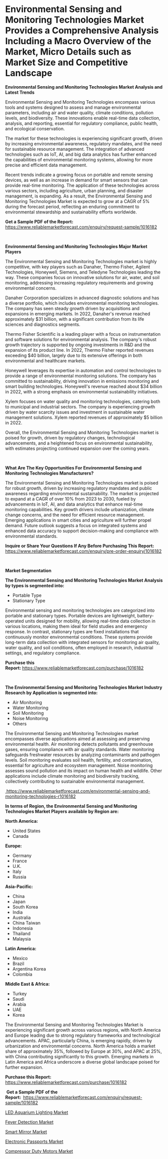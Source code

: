 <p><h1>Environmental Sensing and Monitoring Technologies Market Provides a Comprehensive Analysis Including a Macro Overview of the Market, Micro Details such as Market Size and Competitive Landscape</h1></p><p><strong>Environmental Sensing and Monitoring Technologies Market Analysis and Latest Trends</strong></p>
<p><p>Environmental Sensing and Monitoring Technologies encompass various tools and systems designed to assess and manage environmental parameters, including air and water quality, climate conditions, pollution levels, and biodiversity. These innovations enable real-time data collection, analysis, and reporting, essential for regulatory compliance, public health, and ecological conservation. </p><p>The market for these technologies is experiencing significant growth, driven by increasing environmental awareness, regulatory mandates, and the need for sustainable resource management. The integration of advanced technologies such as IoT, AI, and big data analytics has further enhanced the capabilities of environmental monitoring systems, allowing for more precise and efficient data management. </p><p>Recent trends indicate a growing focus on portable and remote sensing devices, as well as an increase in demand for smart sensors that can provide real-time monitoring. The application of these technologies across various sectors, including agriculture, urban planning, and disaster management, is expanding. As a result, the Environmental Sensing and Monitoring Technologies Market is expected to grow at a CAGR of 5% during the forecast period, reflecting an enduring commitment to environmental stewardship and sustainability efforts worldwide.</p></p>
<p><strong>Get a Sample PDF of the Report:&nbsp;</strong> <a href="https://www.reliablemarketforecast.com/enquiry/request-sample/1016182?utm_campaign=1110&utm_medium=2&utm_source=Github&utm_content=ia&utm_term=28022025&utm_id=environmental-sensing-and-monitoring-technologies">https://www.reliablemarketforecast.com/enquiry/request-sample/1016182</a></p>
<p>&nbsp;</p>
<p><strong>Environmental Sensing and Monitoring Technologies Major Market Players</strong></p>
<p><p>The Environmental Sensing and Monitoring Technologies market is highly competitive, with key players such as Danaher, Thermo Fisher, Agilent Technologies, Honeywell, Siemens, and Teledyne Technologies leading the way. These companies focus on innovative solutions for air, water, and soil monitoring, addressing increasing regulatory requirements and growing environmental concerns.</p><p>Danaher Corporation specializes in advanced diagnostic solutions and has a diverse portfolio, which includes environmental monitoring technologies. The company has seen steady growth driven by acquisitions and expansions in emerging markets. In 2022, Danaher's revenue reached approximately $31 billion, with a significant contribution from its life sciences and diagnostics segments.</p><p>Thermo Fisher Scientific is a leading player with a focus on instrumentation and software solutions for environmental analysis. The company's robust growth trajectory is supported by ongoing investments in R&D and the expansion of its product line. In 2022, Thermo Fisher reported revenues exceeding $40 billion, largely due to its extensive offerings in both environmental and healthcare markets.</p><p>Honeywell leverages its expertise in automation and control technologies to provide a range of environmental monitoring solutions. The company has committed to sustainability, driving innovation in emissions monitoring and smart building technologies. Honeywell's revenue reached about $34 billion in 2022, with a strong emphasis on environmental sustainability initiatives.</p><p>Xylem focuses on water quality and monitoring technologies, catering both to municipal and industrial sectors. The company is experiencing growth driven by water scarcity issues and investment in sustainable water management solutions. Xylem reported revenues of approximately $5 billion in 2022.</p><p>Overall, the Environmental Sensing and Monitoring Technologies market is poised for growth, driven by regulatory changes, technological advancements, and a heightened focus on environmental sustainability, with estimates projecting continued expansion over the coming years.</p></p>
<p>&nbsp;</p>
<p><strong>What Are The Key Opportunities For Environmental Sensing and Monitoring Technologies Manufacturers?</strong></p>
<p><p>The Environmental Sensing and Monitoring Technologies market is poised for robust growth, driven by increasing regulatory mandates and public awareness regarding environmental sustainability. The market is projected to expand at a CAGR of over 10% from 2023 to 2030, fueled by advancements in IoT, AI, and data analytics that enhance real-time monitoring capabilities. Key growth drivers include urbanization, climate change concerns, and the need for efficient resource management. Emerging applications in smart cities and agriculture will further propel demand. Future outlook suggests a focus on integrated systems and enhanced data accuracy to support decision-making and compliance with environmental standards.</p></p>
<p><strong>Inquire or Share Your Questions If Any Before Purchasing This Report:</strong> <a href="https://www.reliablemarketforecast.com/enquiry/pre-order-enquiry/1016182?utm_campaign=1110&utm_medium=2&utm_source=Github&utm_content=ia&utm_term=28022025&utm_id=environmental-sensing-and-monitoring-technologies">https://www.reliablemarketforecast.com/enquiry/pre-order-enquiry/1016182</a></p>
<p>&nbsp;</p>
<p><strong>Market Segmentation</strong></p>
<p><strong>The Environmental Sensing and Monitoring Technologies Market Analysis by types is segmented into:</strong></p>
<p><ul><li>Portable Type</li><li>Stationary Type</li></ul></p>
<p><p>Environmental sensing and monitoring technologies are categorized into portable and stationary types. Portable devices are lightweight, battery-operated units designed for mobility, allowing real-time data collection in various locations, making them ideal for field studies and emergency response. In contrast, stationary types are fixed installations that continuously monitor environmental conditions. These systems provide long-term data collection with integrated sensors for monitoring air quality, water quality, and soil conditions, often employed in research, industrial settings, and regulatory compliance.</p></p>
<p><strong>Purchase this Report:&nbsp;</strong><a href="https://www.reliablemarketforecast.com/purchase/1016182?utm_campaign=1110&utm_medium=2&utm_source=Github&utm_content=ia&utm_term=28022025&utm_id=environmental-sensing-and-monitoring-technologies">https://www.reliablemarketforecast.com/purchase/1016182</a></p>
<p>&nbsp;</p>
<p><strong>The Environmental Sensing and Monitoring Technologies Market Industry Research by Application is segmented into:</strong></p>
<p><ul><li>Air Monitoring</li><li>Water Monitoring</li><li>Soil Monitoring</li><li>Noise Monitoring</li><li>Others</li></ul></p>
<p><p>The Environmental Sensing and Monitoring Technologies market encompasses diverse applications aimed at assessing and preserving environmental health. Air monitoring detects pollutants and greenhouse gases, ensuring compliance with air quality standards. Water monitoring safeguards freshwater resources by analyzing contaminants and pathogen levels. Soil monitoring evaluates soil health, fertility, and contamination, essential for agriculture and ecosystem management. Noise monitoring assesses sound pollution and its impact on human health and wildlife. Other applications include climate monitoring and biodiversity tracking, collectively contributing to sustainable environmental management.</p></p>
<p><a href="https://www.reliablemarketforecast.com/environmental-sensing-and-monitoring-technologies-r1016182?utm_campaign=1110&utm_medium=2&utm_source=Github&utm_content=ia&utm_term=28022025&utm_id=environmental-sensing-and-monitoring-technologies">&nbsp;https://www.reliablemarketforecast.com/environmental-sensing-and-monitoring-technologies-r1016182</a></p>
<p><strong>In terms of Region, the Environmental Sensing and Monitoring Technologies Market Players available by Region are:</strong></p>
<p>
    <p> <strong> North America: </strong>
        <ul>
            <li>United States</li>
            <li>Canada</li>
        </ul>
        </p> 
    <p> <strong> Europe: </strong>
        <ul>
            <li>Germany</li>
            <li>France</li>
            <li>U.K.</li>
            <li>Italy</li>
            <li>Russia</li>
        </ul>
        </p> 
    <p> <strong> Asia-Pacific: </strong>
        <ul>
            <li>China</li>
            <li>Japan</li>
            <li>South Korea</li>
            <li>India</li>
            <li>Australia</li>
            <li>China Taiwan</li>
            <li>Indonesia</li>
            <li>Thailand</li>
            <li>Malaysia</li>
        </ul>
        </p> 
    <p> <strong> Latin America: </strong>
        <ul>
            <li>Mexico</li>
            <li>Brazil</li>
            <li>Argentina Korea</li>
            <li>Colombia</li>
        </ul>
        </p> 
    <p> <strong> Middle East & Africa: </strong>
        <ul>
            <li>Turkey</li>
            <li>Saudi</li>
            <li>Arabia</li>
            <li>UAE</li>
            <li>Korea</li>
        </ul>
    </p>
    </p>
<p><p>The Environmental Sensing and Monitoring Technologies Market is experiencing significant growth across various regions, with North America and Europe leading due to strong regulatory frameworks and technological advancements. APAC, particularly China, is emerging rapidly, driven by urbanization and environmental concerns. North America holds a market share of approximately 35%, followed by Europe at 30%, and APAC at 25%, with China contributing significantly to this growth. Emerging markets in Latin America and Africa underscore a diverse global landscape poised for further expansion.</p></p>
<p><strong>Purchase this Report: </strong><a href="https://www.reliablemarketforecast.com/purchase/1016182?utm_campaign=1110&utm_medium=2&utm_source=Github&utm_content=ia&utm_term=28022025&utm_id=environmental-sensing-and-monitoring-technologies">https://www.reliablemarketforecast.com/purchase/1016182</a></p>
<p>&nbsp;<strong>Get a Sample PDF of the Report:&nbsp;&nbsp;</strong><a href="https://www.reliablemarketforecast.com/enquiry/request-sample/1016182?utm_campaign=1110&utm_medium=2&utm_source=Github&utm_content=ia&utm_term=28022025&utm_id=environmental-sensing-and-monitoring-technologies">https://www.reliablemarketforecast.com/enquiry/request-sample/1016182</a></p>
<p><strong></strong></p>
<p><p><a href="https://github.com/styverollo22/Market-Research-Report-List-1/blob/main/led-aquarium-lighting-market.md?utm_campaign=1110&utm_medium=2&utm_source=Github&utm_content=ia&utm_term=28022025&utm_id=environmental-sensing-and-monitoring-technologies">LED Aquarium Lighting Market</a></p><p><a href="https://github.com/SanjidaMahmud54/Market-Research-Report-List-1/blob/main/fever-detection-market.md?utm_campaign=1110&utm_medium=2&utm_source=Github&utm_content=ia&utm_term=28022025&utm_id=environmental-sensing-and-monitoring-technologies">Fever Detection Market</a></p><p><a href="https://github.com/hgf64gh/Market-Research-Report-List-1/blob/main/smart-mirror-market.md?utm_campaign=1110&utm_medium=2&utm_source=Github&utm_content=ia&utm_term=28022025&utm_id=environmental-sensing-and-monitoring-technologies">Smart Mirror Market</a></p><p><a href="https://github.com/WillieWoodard/Market-Research-Report-List-7/blob/main/electronic-passports-market.md?utm_campaign=1110&utm_medium=2&utm_source=Github&utm_content=ia&utm_term=28022025&utm_id=environmental-sensing-and-monitoring-technologies">Electronic Passports Market</a></p><p><a href="https://github.com/marloy8/Market-Research-Report-List-7/blob/main/compressor-duty-motors-market.md?utm_campaign=1110&utm_medium=2&utm_source=Github&utm_content=ia&utm_term=28022025&utm_id=environmental-sensing-and-monitoring-technologies">Compressor Duty Motors Market</a></p></p>